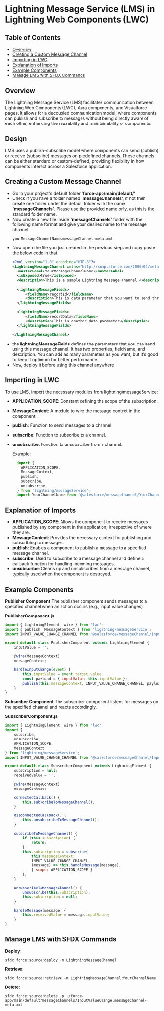 # Lightning Message Service (LMS) in Lightning Web Components (LWC)

## Table of Contents
- [Overview](#overview)
- [Creating a Custom Message Channel](#creating-a-custom-message-channel)
- [Importing in LWC](#importing-in-lwc)
- [Explanation of Imports](#explanation-of-imports)
- [Example Components](#example-components)
- [Manage LMS with SFDX Commands](#manage-lms-with-sfdx-commands)


## Overview

The Lightning Message Service (LMS) facilitates communication between Lightning Web Components (LWC), Aura components, and Visualforce pages. It allows for a decoupled communication model, where components can publish and subscribe to messages without being directly aware of each other, enhancing the reusability and maintainability of components.

## Design

LMS uses a publish-subscribe model where components can send (publish) or receive (subscribe) messages on predefined channels. These channels can be either standard or custom-defined, providing flexibility in how components interact across a Salesforce application.

## Creating a Custom Message Channel

- Go to your project's default folder **'force-app/main/default/'**
- Check if you have a folder named **'messageChannels'**, if not then create one folder under the default folder with the name **'messageChannels'**. Please use the provided name only, as this is the standard folder name.
- Now create a new file inside **'messageChannels'** folder with the following name format and give your desired name to the message channel.
  ```
  yourMessageChannelName.messageChannel-meta.xml
  ```
- Now open the file you just created in the previous step and copy-paste the below code in that.
  ```xml
  <?xml version="1.0" encoding="UTF-8"?>
  <LightningMessageChannel xmlns="http://soap.sforce.com/2006/04/metadata">
    <masterLabel>YourMessageChannelName</masterLabel>
    <isExposed>true</isExposed>
    <description>This is a sample Lightning Message Channel.</description>
	
    <lightningMessageFields>
        <fieldName>recordId</fieldName>
        <description>This is data parameter that you want to send through LMS</description>
    </lightningMessageFields>

    <lightningMessageFields>
        <fieldName>recordData</fieldName>
        <description>This is another data parameter</description>
    </lightningMessageFields>

  </LightningMessageChannel>
  ```
- the **lightningMessageFields** defines the parameters that you can send using this message channel. It has two properties, fieldName, and description. You can add as many parameters as you want, but it's good to keep it optimum for better performance.
- Now, deploy it before using this channel anywhere

## Importing in LWC
To use LMS, import the necessary modules from lightning/messageService:

- **APPLICATION_SCOPE**: Constant defining the scope of the subscription.
- **MessageContext**: A module to wire the message context in the component.
- **publish**: Function to send messages to a channel.
- **subscribe**: Function to subscribe to a channel.
- **unsubscribe**: Function to unsubscribe from a channel.

  Example:
  ```js
    import {
      APPLICATION_SCOPE,
      MessageContext,
      publish,
      subscribe,
      unsubscribe,
    } from 'lightning/messageService';
    import YourChannelName from '@salesforce/messageChannel/YourChannelName__c';
  ```

## Explanation of Imports
- **APPLICATION_SCOPE**: Allows the component to receive messages published by any component in the application, irrespective of where they are.
- **MessageContext**: Provides the necessary context for publishing and subscribing to messages.
- **publish**: Enables a component to publish a message to a specified message channel.
- **subscribe**: Used to subscribe to a message channel and define a callback function for handling incoming messages.
- **unsubscribe**: Cleans up and unsubscribes from a message channel, typically used when the component is destroyed.

## Example Components
**Publisher Component**
The publisher component sends messages to a specified channel when an action occurs (e.g., input value changes).

**PublisherComponent.js**
```js
import { LightningElement, wire } from 'lwc';
import { publish, MessageContext } from 'lightning/messageService';
import INPUT_VALUE_CHANGE_CHANNEL from '@salesforce/messageChannel/InputValueChange__c';

export default class PublisherComponent extends LightningElement {
    inputValue = '';

    @wire(MessageContext)
    messageContext;

    handleInputChange(event) {
        this.inputValue = event.target.value;
        const payload = { inputValue: this.inputValue };
        publish(this.messageContext, INPUT_VALUE_CHANGE_CHANNEL, payload);
    }
}
```

**Subscriber Component**
The subscriber component listens for messages on the specified channel and reacts accordingly.

**SubscriberComponent.js**
```js
import { LightningElement, wire } from 'lwc';
import { 
    subscribe,
    unsubscribe,
    APPLICATION_SCOPE,
    MessageContext 
} from 'lightning/messageService';
import INPUT_VALUE_CHANGE_CHANNEL from '@salesforce/messageChannel/InputValueChange__c';

export default class SubscriberComponent extends LightningElement {
    subscription = null;
    receivedValue = '';

    @wire(MessageContext)
    messageContext;

    connectedCallback() {
        this.subscribeToMessageChannel();
    }

    disconnectedCallback() {
        this.unsubscribeToMessageChannel();
    }

    subscribeToMessageChannel() {
        if (this.subscription) {
            return;
        }
        this.subscription = subscribe(
            this.messageContext, 
            INPUT_VALUE_CHANGE_CHANNEL, 
            (message) => this.handleMessage(message),
            { scope: APPLICATION_SCOPE }
        );
    }

    unsubscribeToMessageChannel() {
        unsubscribe(this.subscription);
        this.subscription = null;
    }

    handleMessage(message) {
        this.receivedValue = message.inputValue;
    }
}
```

## Manage LMS with SFDX Commands

**Deploy**:
```
sfdx force:source:deploy -m LightningMessageChannel
```

**Retrieve**:
```
sfdx force:source:retrieve -m LightningMessageChannel:YourChannelName
```

**Delete**:
```
sfdx force:source:delete -p ./force-app/main/default/messageChannels/InputValueChange.messageChannel-meta.xml
```
